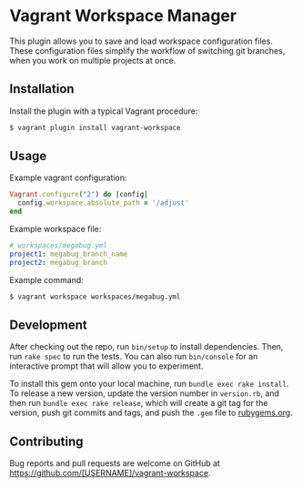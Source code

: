 # Vagrant Workspace Manager

This plugin allows you to save and load workspace configuration files. These configuration files simplify the workflow of switching git branches, when you work on multiple projects at once.

## Installation

Install the plugin with a typical Vagrant procedure:

```sh
$ vagrant plugin install vagrant-workspace
```

## Usage

Example vagrant configuration:
```ruby
Vagrant.configure("2") do |config|
  config.workspace.absolute_path = '/adjust'
end
```

Example workspace file:
```yml
# workspaces/megabug.yml
project1: megabug_branch_name
project2: megabug_branch
```

Example command:
```sh
$ vagrant workspace workspaces/megabug.yml
```

## Development

After checking out the repo, run `bin/setup` to install dependencies. Then, run `rake spec` to run the tests. You can also run `bin/console` for an interactive prompt that will allow you to experiment.

To install this gem onto your local machine, run `bundle exec rake install`. To release a new version, update the version number in `version.rb`, and then run `bundle exec rake release`, which will create a git tag for the version, push git commits and tags, and push the `.gem` file to [rubygems.org](https://rubygems.org).

## Contributing

Bug reports and pull requests are welcome on GitHub at https://github.com/[USERNAME]/vagrant-workspace.

